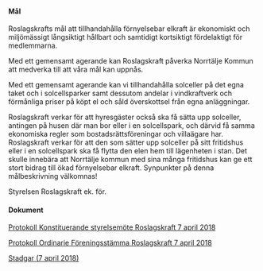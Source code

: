 #### Mål

Roslagskrafts mål att tillhandahålla förnyelsebar elkraft är ekonomiskt och miljömässigt långsiktigt hållbart och samtidigt kortsiktigt fördelaktigt för medlemmarna.

Med ett gemensamt agerande kan Roslagskraft påverka Norrtälje Kommun att medverka till att våra mål kan uppnås.

Med ett gemensamt agerande kan vi tillhandahålla solceller på det egna taket och i solcellsparker samt dessutom andelar i vindkraftverk och förmånliga priser på köpt el och såld överskottsel från egna anläggningar.

Roslagskraft verkar för att hyresgäster också ska få sätta upp solceller, antingen på husen där man bor eller i en solcellspark, och därvid få samma ekonomiska regler som bostadsrättsföreningar och villaägare har.
Roslagskraft verkar för att den som sätter upp solceller på sitt fritidshus eller i en solcellspark ska få flytta den elen hem till lägenheten i stan. Det skulle innebära att Norrtälje kommun med sina många fritidshus kan ge ett stort bidrag till ökad förnyelsebar elkraft.
Synpunkter på denna målbeskrivning välkomnas!

Styrelsen  Roslagskraft ek. för.


#### Dokument

[Protokoll Konstituerande styrelsemöte Roslagskraft 7 april 2018](doc/Konst_stm_2018_Roslagskraft.pdf)

[Protokoll Ordinarie Föreningsstämma Roslagskraft 7 april 2018](doc/Protokoll_Roslagskraft_ord_stm_2018.pdf)

[Stadgar (7 april 2018)](doc/Roslagskraft_Stadgar_2018.pdf)
